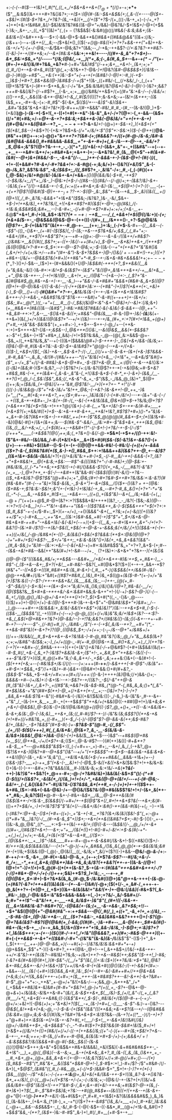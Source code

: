 +:-*(_-(_--#(*_$--+!&)+!_#(*(_((_+_/+$&+&++&+($?_@+*(/()+$-_+;__+*+__($"__&:&$((&++++#+?&(_)&?+;-+($+:(@(#-(&:-$&+&$&(+;(_&-((+----@($+-+$&)+:(#($-$+?&+_/+?&?-(&_-+&)(+__(/+($"+?_$-/(+_(((-/&-+_+)-(-/+_+?+)+*(+&:+!&#&#_&(/-$&)&!&?&?_#&((&-@+"+/_&&)-@&?&/-$+!&$+/-@+$($+$&(-)&;-_&+-_-_((_+$"((&)+"_(_$_-(+-($?&$&$(-&:&#(@(((/_#_&_&(-&:&;&&+;(&-&&!&+((_+&#+++&---$+:(-&&-@+$-&_&+*_&()_#&&+((#&&_@_&&"((&_+:(/&;-_(/&_++-)--+-(_&*++(/__&;-*-(_$+&(*()_(($(-_+()_@-#_&((+)+?+?_+_&&-+$+($"+_&)++&-_(&-+/+*(-(+-/-@&;--&/_$&*-@&;&?+"(&&;--_/-*&;-++&$?-/_/+:&?&?-*+#&?_-___((_-_&)-)+-+/(#+*&;+/--&+(#&:&+_&__&:+;++&!+----/(*(#+-&_&"+?+$+)--&*_$&:+$&_+*(/-----*(/&;(@&/_-+__)(*+_&;(-_&(#_&_$+*--&_+-+$(*-/$"_(+-(#+-_)++&!(/&/_#+?&&_+&?+__#-)+#+"&*&)_#$"(/-++;&+__+&+!-_(&+;+;+"((_#_/()+-+&-#+&_#(($"_@(_+;-*&?&++?-@&-_)+!_@&?_(&#-@&$&$+)(/&!&--@-)-)_#(@-*+#$"-__+&:(++)&:-$+"+(-+-_+(+(&#&!-)-@_)+:-#_)(*-*+$-__)&$-)+#+?_$&+&&(@-)&#&$-/-*_+(_$"+!(&-_((+#&/-(__(/+&&/_/-_(_(++"(@+!&?$"&+_)-_(#++-$+*&_&:-/-/+"&*_$&:&!&#(/&?_@&*(-&)-)-@_/-)-)&?+;&_&?+++#_-&&(/&?-_(/-_+#$?+__(-&-_+;+__@(/&#&/++&$+/(+(*(#+"&:+&-/_--(-/&_&/+:((()-++$_-_&&((&-&+*-@&)+!-&_/_#($_/_)(*($(($?+;&-&+&;_-+-_(&!+_(&+*+;-((&_(&$_++_-#+-&;-(+:-#_#$"-$(-&*_$(_($(/+---&)$"-*&)($&+-_&#+"&$&"&*+&+:&)+?&!+)_$-#+++/(#-+&&&"-#&!_#_#_-(#_--(&-&!(@_)+$-(+&((__(@-)_-(&-*_(-$+!(_+-((+!+#(*-*&"-)&-&"_&+/-/+?(@+:-(_+-&&--(&$+((/+"_#_(+#&;+/-+_@+-&-+?+$&:&;+$&++&-)&(-@&)&/+"++(++-&-+)(_(#_+_@&/++&_(@&#-_-*$?_+-_---+-$+?-&__+&_)+!-_(@+)_+-$&-+)_)(+&$+(+"($(*&!_$&--)+&_$+?(-(+&:+?&$+&_-(/+"+/&/+:$"()$"+:-$&:+)($-(-@++_((__@&-(#&"++(#()+-+:+)-@()+"&*+++?+?(_&#-(+;(#&&&?-+_/(_(+(#-@-/&-&;_/&#-&_(_&_#_@&&-&&&()_#+#&*&&&*_-&_&$__+"+-&+-#+)+(_&-/&--*-@--+_-&&/+?_$_@&*+;&"$?(@+?&-+-+_-_-)(*+*_((/+&(-+/-(&&+_&"+-_+((&#&"--+(--+-_+__+--+&#+:&*+/+;+#&#+&+;+&+*-)+;--&*&?&!_#_(&__@(+$"-+_#(&+#-(&#($-$-@+)&+(#&*&/-$--_-&+&"(/--___)+*-(-&&&-+-)-(&$-@+!-*(#(_-)_)_$(_-$+!+-((+&&#+?_#-&+/-#+?&&+!+:-&-#_@(-+;&;&/+)+-()&?(_(+&)_)$"_&-(-@-/&_&?_&$?&:&_$"_-&;($&$+;_/((_$_#$?+_-_&!&"-/+:_#_-(_(-(#()(++(_@-$&)+/&!+#_@_/&!-)&/_&+_-&+/+&&__+_(()(@(&&/_&(*-$+#_-+*$?-)-$&/&/+;_/(*+:_/&-_)-@&:+(+$-/-$($(#_&--((_)(#&/--(/-@___)+;+-(&&?_/&)-&+--)&)&;(++"(/()-+&&&_-+-(-$_(+:+((++#+&+;&-&)-(&:__+$(@+!-)+?-)(_-___-*(*+-+(+_+?_@$?(@&#($_-_@_)+_-$+-_)+?$?-_+:-$(@-_&:_$&"+-(_&*--_+&__$-_&)((&((__+()(@+!((_/_#-_&?&;-&&&+"+!&*&"($_$&;-/&?&?_)&-_-&/_$&+-*+$-)+!+*&/&)_++?&?&/(_+!(+&*+#$?+#_)_(&$(+-@+;-@(#&)_/(-+!&:&;&$&#_$&;&#+__--)-&-#+:_-(/+#-@-*$?+#+)+:+/+;(_+*_&-__+-&_@__$"+&+!_#-/+)&_&$+:&?(*$?(*--+:-$+$__---/_(_+&&+!+$(@(*(/&:+)(_-(+;(*&+&(_$-+-_-@&$_&&(_@&$-@+-(++(((-/(#+_(__/&*++()-_+?-$_@_@&!&_(@$?+-_$-(_+(&&?$"(&(*+--#_@-+-___(++;_)+:&;_(-/+$-__&-#+_--(/__&&--(--$$"-(()_-()&*-_(+-#(-($($&)(_-)-(&;-+&--+$?&*&/+;&$_/_(_#+"+;-+&&+/(#+_+*$?(++&$"$?+;+--_+#-*+(_@+:-@-_-_--&$-$&_-/((&++/+#&_$?-_(/&#&:+__&()(#((_$&?+;+-(_(+-)&(_/-++(_#+/+)_$-@+__-&*&)++&+_/(*+*$?(&(@(*_@&/+?-#+*-$_$+:++-@--$?-@&;+;-$_-((&-(--*+"+_(_++&?+"&"&#()&(_&+/+!-/+*(_+/&:+/--+#+"(#+-&"_)-&-*_$+?&$&+-)_@-/()&$(/+--$+#+!_)-_+*+;_)((+?+#&+-_(/&/+*-*_-___@&&$?&(+#+)(++#&"+*-#_$--+*-/&+&*-#&+_&&&&!+_+;+$---+(*_+$?-)()+/_-_$&--_($+)+-(#+&&&()(+(/_@-)&$&#(-+*+(+?_$+*&&((__&(+"&;&_&;-&((-)&*-#+:+:&!+$-&(&$?+-(&$"+"&((@+_&!&+++&++/-+__&!+&__-_+"_@&:(&-*+--_(-+!+!&!(@_-_&+!+_+;_/(@&"--(+&--)+:-_(_$?+"&-&)_#_@&#_$_@_#&-+&-+(-+-__-&_)--+"&&-/-&+#&#+"&&&+(#&#-&_&+$($(@$?(@+!+-_@-@_/_&&-(/_((-&-_&(--/(-_/_$+$+(&#+)&:+--(+#&"-)+)_)$?(*&*+(+:_+&)+(-)_$-@__()_+-/(-__(#()&#+"+?-+-_&!__&/&(&-(+-+-/&_+(&++&+!&!&#$?&+++-/-)-*&&-_+&&#$?&/$"$?&-+-_-+*&#_)+"-&-#((+-+++)+-(&+/+:($&;_#+:_@(*_)((_-+"+(___#__()-/_$&)(_&)_@+:&"-&+"-@&)+/--&)+:(/&;_&+)(*+__#&&++(#&(((&_--_(&#$"_)-#&:+#&)$?_#&&(-&(_-&)&(-$-&&+--(@_++"-+&_&#-++:+?_&--__-$()&_+&-&((+;+#_&&"-@&(&____-_#-*&-(@+-_)&(-__$($&__)_&(+-++&_+_)(&(*_)+/+)(&&!(@(&$?+"--+/+:((&)----+-+/&_(#+_+:+?(#+!+!&&_+(@+)(*+#_-+)&"&&-$&!&*$"(+_++#+:-)_++$+--$++-/-@_/+--(+*&-+:+)+$++++&?-(_)&-+;&$&--)_@&++*()()&:_--&(@&$__&&(*-$&$&?+:-_$"+!_$&+-)+!$"+#&*_(_&&)-/+!+$$?&:&&_-_@--(@(_&:+&&$-@+--$&_+/(_+*&?&/&_&"--+(-(((&+($&&&!_@_#+*_)-$-++*-)-_()&(+&+/&&-(&/&;+-(@&(-@-#_#(&-&+?&:-&-$_)-$+-&!&#$?+"_@(@-(-_-+&-+/(_+&-_((($-)_+&$+/($(_-(&)-+&--_&$-&+?-/(-_/__(/(/+*+*_-((-&-&+-(_&+(+_&-)$?&&&-_#-#_&&"--_&_&_-&!(#-/(#&/+++--*((+"&!&(+(+&__-)+!&"+_--&*&/$"&#()+($"_+-/+_$"+/(/-&-#_#&)-&+$-@+#+_-$-($?+&-@_$__+:(@(-_+-&-_-+&!(/&:+((-(*&)_+(&&;_#-)($+:&;&?_--/-)$?&?+/+:(/&-&?(@$?++-*(-+&(@&;+#-$+*&?+#&$_#&-(-+_++(&&*-(_&-&-_&"&-(_+!(/&$-*&_+$-(-#-*_+-)-&+)-(&&_/__-*+?()+!_@_/-(_$&:($&"_&&;(/_+&-&"-&_+_-$"(_&$_-_/&&_@_(&)+"_$(@+_((_++;&;+_($&/&_(+-@&)(/+-+"&#_@$?&!-__/+)(++?+$-*+!$"(/-#($($((-)-/&!&&_@-*_/$"+"+&-)&/+"&!++_@&;-(-+&?-)&-&*+!-@_++_-)&(+"__(*+__#(+&;+++&+?_++;($+;_#+-+-_)&)&(&(-)-*_(+#-/&!+)---*-(&_+"_-&-($-/-+($($_&-*-*&#+-_)+:&(+-(#-/(_--&(-(+*&!&(&&_@&*(@+$-_+?&/&;_@+?$?(+&&+*+?&(+$+!_)&-+!+++?_@(/(&+)-(-#-(__+"_&+*+)&!-$+-+*-&(#-#+;___+(+&+$?(*+;+&&/_#((+)+$--&:+&-++#-&++__+*&!+!&?_#$?$?+#+)()-*+"&)&-+_&+-#-)&?(#&*+!&+-)-++#&!_++(+*-)$"&$_@(@(@(#_&&*-$+;(*((&!_&+#--&)(@&(-#()+/(&_+(&+_+;&--*-$(#&-$"_-&_&/-__/&:+#+-$"&$+&+_+++(&$_@&:((&_()__&/-*&;+/_-_(+$(#(++;-*_+&_&#+!$?$"-*(/-$+!-)+?&/-+-$_-(/-/$"(/+++*+____(-*&$&?_$(@(/_/+$+;&;(_+?&+()-&(/-@-*__+$&*(-+$+_+/((_)-++:&!-($"&+-#&/--(&(/&&_/-#-/(*&!(+&+__&+($+#(#(*_$&-($(_-*&?_)&+-&&?()-_(+(/+)--+-+#&)+$((&#--()-$-(+-(+-((@(@++&&-#&!-(-#&:(/-_(+((+/+_-_&&&(($+?-&-(_$(#&?&#(*($_&-)-*()_#&&_$_++:+!&&&_+_+*&)_(&_&?++-@_+--&)$?_((&+!&*-$&(&-(*&__&&/+?(+_((/+&_/&"&:+*+#-)+$_-(/-#__&/-++(-&&&-(+?_(&?+"+$+#&_&!+__@($+$&:&;+$&:---#$"-_&((((#&?+"-/-#-#&)+;(@-$&:+-(#&/&!&_(/_(-*+"++&;+*$?&!(-+*_(-#(/()&&&-$?()(+_+&_-/___#&?(-&"&?(+_+__-)_@+?+*_+-$(*-/--+*&#_++(&"&&-*_#(-($&$(@_/(#(-&/()-_+?&--(($_+&*&)&?-@$?_$&"(@+#+)+;+"_@&;(#+!-#+?&#-$+_+#+?&/&_&:+:&-&?_)(#(#&-&#+"(#-_(-_-+"&)+?&$-&(&_-_$-&+"_)+_-_&+($&__/()($+-()(&$?++-$(@&:($+#&-+;$?&:&:-$&!+;&"(+-(+!&)-)+!&)&(-+_&_--#+?-#_&_&()+(+?+"-*+"&((_-*-(-___&_-+&$&+_#($+;__-*&&+---_((+()_+(&$"&)--&+(__/&;+&&-(*+$(_+;-@+/$"(++(++_@_$_#-@+(&?+:+?($&$&+&!+++*((&?_-_-_/&?(-($&;-_&)(@--+:+?+!(_-*(+&__)+/-$-*$"&!+-&#+-+"_(&&_--)($$?&&++_&-)-$($&&+++"+$(*+?+:+(_$_#_&$"-+-(+/_$-#+:_$+)(*+-+/+)_-+*()(&&_&"-&+(__+?&;+(+(-_&*((((+(((&?++_/$"+;-)-#+&___-_++"&*__((&:+)&#-&&_+#(-+)$"$"+"_$+/_&+&-@-#&+&+_#-++#+"-+&&+!&(-&(-&)_+(*-$-$+/(_+$--((__&_-+-#+!&*+*_&+"-/+!+?-&&?()-(&:+#-/$?()--+(&/-$&((_+$&(-*-@-&-_+*-&_&&;&(+/&/_$_/($+!()($&&-*(-(+-++)((+/&(_/-@-/&#&*(*-(()-_&(&&()+$&(+_$?&&&:(*+$+:_@_&(@(@+?-)+"+#+/+$(/+&$?-__$+/+"&++;_+&:&-&(&"()+)&(+_+&_&+&&?(&&"-_(#_&-$&;_)+"&)_#--_(&:+:+_&/--(-&(+&_)-*+)+#+:&(&#&$$"&_+"+?+?_&+$-(+;_#---(&&-+&!+#&--_&&(++"&&(#+/+!-&_#-_-$-/+_-_+_-($?+(&)+:_-&_+&+"+?&+-*-)(+(&()&((@-@-($"(((&&&_#&/+;+*&$&-_--&&#+__/+_&(++&+_+-#_)&:+_+$_+_#&*-)__-#$"_-(_($-+&--&+;_$+?(+&!__+#-#&!-*-$&?(_+#(@&*$?($+((+-+-+_&&+-*$?(#&"+"-_-((*&$-*(((#_#&#++&:(&_#-&+)-(_#__+*-)(/&$&&(++/&&(#-/&(-@_@_-+*&/___#__+/(/&:+"&#(*+((#$?+#&#_(_)&)_#+)&_+$(*(@+*(*_&($-#-*(+-)+/+"&(+)$?&:&(($-/-$$?-/++-*+&&+&/_(&___&&_(&;_--)++-_(@(+_#--$"-$&/(/-)-$+:_&(+-_+(&*-$+:+"&;&!+/&_()&;(/&)()&/(@+?_#&-&(-__/+;(@($_$&?&__$+#_+&-+*++&/-&+:&&_#+&&;&-&++"+!-)(/-+_)-$&?-@-)(/-(--&_+!_/(@_@()_/&)-@+/-&+*(++*(/+!+?_$(_+$+#(*((_-_-()&-_@----((($_)++_)+!-@((+/+)-_&:(@_/-$+*+#-)&-+-&+$"+"-@&*_#&!&$+"+)&#+:_/--_)_@---++#+-+(&!&&&:+_&!&(-&&!(*+&$"+)&)&)$?$"_/(_&:--+_+&+$+#_(-$-(-(($&-__($&$&"((_-+!(((#+(-(--+)-@-@_(()(+(/+/&)&"&;&/+!&$+(&?--+:$?-+&_(_&$(+_@+#&++?&?+)_@-&&/_--)-$+!$?&;&_&?+/(#&!&(()-*_(&;()(__-__&+--+_+-+#-#-_+?---/+---$"-_(/-#()+#_)(-_/&#&-_/$"(-+-(-+$(_&/&--*+?__+#+"(*_-++&&-#$"&)(*-&+?+)$?(@_-($(@&$_$+;-/+(+_+;-(-$_(-$_/&--@+"+/&#&_+/+((/++-/&!&&(*(__#_$+&+*&+-&+?&!&&-)-#-@_#&"&?(/&;_@_/+"&__&&$(*&_+?+;+;+/&#&"-&($&;+;-)_(+/+((@-_-#(+-#_@(@&-+:&__#()+&_/-_+)_/_)(++?&-(-+?(+-*&#+-(/_$_#&&-++-+)(++(+(&"()_+&?&(-/-+_@&#$?-(+#+(&$&_&!(_&_(_(*+_--_#-$_#(/_+&-(_&_+?-)&!$?+&&)&_-&+;(_$"+!-_+_&#_$+"++_&&:-(&(_(-(-_-++-$"&/$"_/+)((_$_#_@((+#+"&;(-&_&++/-_+$&_-_&;+++*&:()&+(--&(#+!-(_-($(++*(+&;+--(-#&!&$+/&:(/(/(----)+:+_++(#__-++__/_)_-___&&+++(-_#-@$"-/&(&"+-+#-$+:+$&&_+$"_/_/+*+(&)+*-#-)_&&_+-(@&#+!+&&:()+#_(_#+*&?_-($&$-*$"+&&_+$_-+&+/+#+:++(#+/(/+++:((_)-&-)++++_(&)_@&;(/+)&&-*()+;-&&&&-+#-_-)_+_/&)+:_(-&+!&:--+:-$&?+-+/((&?-_-$(/_-&"++_@-&(#_($"&)-)&+_/_&+?-_+((#$"&;+&&?+(&-&$-#&_(*(@-*-(_#&_&_&;()+*(_&"-#+$&)&&-*+"&"(#_#+$(*+)-@_+(/+&++(*-/__+;--()&)+?+)-)-/+?_&&_&++&&:$?&+_-&"((-#&#+&-(-/&)(+&!($&)&:(((-_/-&_)-&-(&"&-_#-+-&+-+"&"_/_-(&-)+*_&__+__#-_+(+-+$_&$"$"++&/+(_+&&(@((-+_#_#(@+!+)_/&+&;&$+_($+&+/-@&$&)_@-$(/&-()+(&!(@&/&#(@+((@((-)$?_@_+()+_-*((--&:+&&/&*-&-&+;&(&:_@-(-)&;&)__++&+_(&;((_#-#(/$?-+-)_/-/&"&:(*&;&$$?()(*+&-*&(+!+#+((/+#&?&_+_((-#+__)(+-$_/-*(*-)_/-(_@$"$?-@-&&-_&(++;&$-#&?&!+_(&&)-_-$+?&&$"(#+$-#(-_)+-__$?&$-_$"(@-#_-(/_$$"-_(+_/((-$($(/+++)_#(_(_&/&*&:_@(&+?_&_-__-$_(&/&-&-&/&$+)&$&!_@&:+)&&__-@&!-(+)+*&&($__&++$---)&*$"--+#&$(@+#&(+__$(/_@+*&_-/+/(*$?+*_-&;_(($+:_@-&-#$?---)(#(++)&(((-#+_&*+?+&-$__+*---@+#&$$"&$_$+:((_(-/+#++-_+)-#+;_--&+/_&_/_(-+&?_@+($?_)&++&-)_@&?+#_--@+&$"()&"--+/+"(++$&$$"-*-$+$--&&(&&-+&&:&*&-++&!(@(/-(&-_+&:+"&;&"()__-*&!&+&/&(+$-/+++#&&(__&_&&-+!&_+)+--)(/&&-)$?-___+)-++_$"(+&-(-__&)+!-(-@_$_$-&_((+&((_+&+&($&:$?+!++&/&+&:()+)&-((-)-+--_&_#+;+?&"&&&*((&__#-)(*&!&-&;+;&:+!&/-_+&_(__+?_&(-_++)-)&?_)&"_++$&?(+_@++-#+;-@-/+?&#&!&)+)&&(&(-&$+_$"()(-(*+#()-$(_(_(/+((&$?+_-&(&(*_/(/(&_)+!+(+/-*_+&&(@-@+(&!+/---+(-(#-@&;-&&!+-_(-(_&()(&&?+"-#(/&?&-(/$?&$&_&*(++#_+-/-)+)+)+-+!($_$++-&+#&_($+:-#&+(-&&-@&)-/+--@()&/($&?&:(@+#&(&$$?&!+!+/-(&+_&(*+-+*_#&;-_&;&?($((+__@-#--&+-/-#&+-&_$+__/&__@-$+++&(&(#()&$(&+*-/+!&:&-_$(&&$(/(-+#+/+-+$(@$"&+(/_#+!++&+$?&(--+&+;&_(#-(()+_+?+$&/+_-)+!+!&?$?$"$"&*(+(/-*-/&&+/&(+:&#()-*+(___&&-_#(&_(-$+(_/_--)-$+!&(-*(#&?+:_@+-&;_-()_$+(+#+-((+)-_+"&-+(-#__+?&?(&+/&(&)($&!-_$"(_+:-@+((*+#+"&__)&?(/-/__(#-*&-&_$"+)_)_$+;-+&+(*+&((&#&?+$+;-#(*-$-)()(-_+-+((&:-&_@_@&"_((*-___+:+$-++(&(-*++&!+;(@_(_(-&---*(&_$&!(/-__@_/+/+-&+(((#+-_/(#&($?+&+!---&+;+"+__/(&(*(_()+!-#()-#+/-*&!+:+$-&(#(-+*-_+/_)+/_)+/+;+-&&_/+(&(+!$"_+&--&+#__(/($+:-_(@(&&*+:__+__)$"-)_&&____#++-#+*-@+_+-&-&&_#(/(&-&+!-$((+#&)()($+/-#_/+++(&;&$(&&&((&/---(+!+"-@-)(-+/+_&#&&_/()&_&(_@_@(*-*-$&(&!&;&#(*-(+!_/&;+$(&&:(@-(_@(-_@(&((__((_-&/&;+*_&(/+($?((-)+&&-__-@&/-@-_&_-/+:-#-++/-+-$_-&+__(#-#(+-&&)-@-&_+_(+-+;(*$?_&-$$?---#(/&;+&-/-#_/+;__-*_++:(_&+&;(@&*+)&&-*&_&;&/$?(++&&?(*+_-*+*-((&-&-_((_@+!(@+!+"-)_)+!(+_)+$_@(#-((*(*+(&-&?_$-+(_&-+:(#(&&"+++&&#+&+++/-/$?($-/()+#&*-@+/-/+(-/()+++;_$&)+*$?_$_)+!&;_-_--+-+_#(@(@&+_$+:_#+)-$+?&*&(&_&_(#-@_$-/&:&#(((@+)&"_@_++&-+++(_-(&_-@-(_+(#&?(-&?+!+*_+_&(_((&)_&(&--(*_--_&_--()&#_/(-_@+;($(+(/-_+_&#-/_+++-+-@_&(*+?+-(*(@+_(_+$+)((&+-&(&(&&!+"_&&!(*-)_+-@&:(/_&&)(_-#&+$?(_&-_#&:-_(@_/-@&:&$+:&"&$+&&&-&&&-+(_-)+;+?&/-_&/-$&#+/_/_-&;_#+"+*+!$"--&"&!+*_+-___-*&_&/&$+*-)&"$"(_(#+!((-/&&-*-((__&+!&#&!&-&?-#&#+?(/_-(@&&(+-(&;(+__-&-+&&-_&?+$&;+!_/--+$+"&$(@(@(_+"-@&#(#&"-_+:+*+$&&---@(/_#(/_)_+((+"_-&_+!+_+:(/&)_--_-$-#&-($+_(@-)&:+*&--_((__($+?+&&:-_+&&)&#&*+&&?++++()+*(-$?(@-@+?&&(&$?-#$?(@(@&#(+_(-&&;()(#(#-_-)&-+#+--__&-@(++-_$_#_+_&(#()-#_&+-(*&;+$-+__-/+-+_&&_$(/&*+(($+++"+!&_&&-/&!&_-)-$_@+;+:&)$?+?+!_)&(&$+++;+-(_+--)($(/(#-/-++!_/+!&"(@&&&?_++)(#+;-#&$-@+++)(*(+-#+(-(_++&&$-+-&+"+(($&#-/_-_#+"-(_/&"&"(&-&_)(&-/___&(&$"$"-(($-)+"_&+(_$(++--*(__+_+-)_@-@-&&_+)(--*+#_(+)--_)_)&?&/&!&:&&+#+*+-+)(@_+&$&*_$$"+*-)((-&+#+?_++*(@&-_@+!--+(_&++&$+/_/_)&_(-+&&-++-_++_/+:&"&)-*+(&(&?-_-#&!&)+?&;&;_-+(_&+)_++?-+&--#&$(++;&$&"($-++!_)-#&;(-&?+&(#+&(@(#+!_)(#-$&"-____/(__/+"$"(&(_((+:&:($+)(*+?&/&:+$+"&)_@&?&*-#&/_&&*--&/-)+!&&+)$"(+_+_/_/&*+&-#-(+(&*_+_#((_@()(*&(-/(-+!-&&*(*(#+:_-_+_&&*+--)(__(&(-*(*+#+)($()&&_&+#_)&:_$(+(--#+_-&(-&#+_+#+/_/++___@&+&_&(+_&;&;_(+/+!_(&_&&(+++-*+(+#+;_+($__+++-(&+#&#$?++--&!-&+*(-_&+?&#+_-#_-$"_@+"+*+:-_+*&"_+-@+/+"&!(+&&-/--+;&&_@-_&*+*&"_/+*(_+$&_&++#&)&*-_&)&#_+(#-#+"+$&?+!_@-)+*(+((_+_-$?_+-@&+-@-@+_&_+)+/&(_&&;-_&!&++&-#+"(*&/(_&-&$++&*_$(__/&)-$_(+/(_&"-/(_+_(_&?(#___/+*(_+&+$(-++&#&;((-)(&$"&*+/_$-$(-_#&!&(+/($(@-#-+-*(-+;_/-@+/+:+_&)+!(-_@&_(_+)+;+"&*&)+?($(__-+_(&-)+#+(_-()___-&-$"-_&:_)_-+_-_()&?-*_--@&$(_&!+*&+(+&;-@_--)-$-&_-(+($&"(&&"(((*+&&;+&-*$?(&_--+_/--(@&#&&()&:&#+:(@+;&;&-_&()(#_)(*&;+?&#+?&_+&+$+:&!$?_&&_--(_&-+?_(+((*__-)(/_)_-+)+?+"_@+#+)_++:&$(&-*(/+(&-+-&?+#(_+!___/-$+!__+-&&+)&!_/&#(/_)&)(@+/-/&#&++$+_-&+$&&$"-(-_-*-#+#($+?+$$?&&(#-$&#+!&_($_#+/+!(+&$+*+((/&/+!+(()+(_#&/(+(/+/-_((-+(++&_&(/&;((+"-(-)(+-_-#+(&;+$&!+?+&--&-+--_++&;+++;-#-(&_(/+#++-#-@&_&(&(&:+#+$-/+)-(+;&&&$+/+!-$&:&$&$&?_/&_((_&&&+#-@-#_(-$&;_$&((-(*&-_&(((/()_@&!+$+++;&+&"+$()&$&++#&+&!&&&)_+&)($&)(-_&_+_#&#&#&$+*-_-&+!&"-__)_+_@((_@&)(--&--&;+__&-+(*&*&;_&+?_#_(&-((_&_(&_()&*+_+_-__#_+&+_@+_(@+_&&_&+&+:(+-@--+)&;&?($(/+/_/+:_#-@(/+#+;()---/(*___)($_#&$-$-$_#$"(*_#&"&+__&(($&"+$&#-@+!-)_$-#_$+:+!_)-#+/$?-/$"+#&#-/(/-&+)(_+$_@$?_(&#&"((_#_(-#&__@_+(-(/+$-)_&&#-$+"_$+!_+-)-)$?+$+$(*($-)($&__((@(--/$"+&(_+:-/-*(++-__+:&__@+_&)+&(+&/(&&-++-$+!((&_&?-&-*()&?&-&*_++/&)(_(/-)(__@+(+/(*$?&-+/-*_(+;_-_(-/&!&;+;-_(@&:(/-+-(&?+(+/((&/+*&(&_&/&#+_-@$"(&($+!(-++$?$"&#-$-/_&+;&+-#(+&!-+++&;+#(&$?-@-+(&_(-#+)&*+)+?_$(__#-_$"_&_#+$&)&;+?&:--+#(@_#&$__+--__(&(((((+!(++&--+(&-&+-@+"_@(-+!_@-__)+*+?__-+&)_(-(&_+#_(&$+;(*_#+#_++!&$(+&?(&(*&&&*&#&$_)_&_)&((_(&-&(&+-_(+&+:&_(*(#-)_+_-+*(/($+?+_+-&#$"()&_&/+___+)+)_#-*&!_)&:&&(_-@+-__&&--&$_&&$+-_(_-&/_#-$-(-@(-&$+-((-&&*_#__(@+/+!&-&_&#()+?+$_&$"&&_-(*+?_(&$+-_)&:-#-#$"_&-)+!_#(/_#+__(+#-$+-+__:
